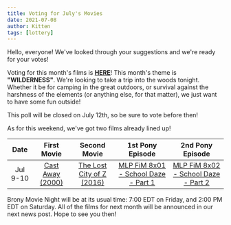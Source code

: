 ```yaml
---
title: Voting for July's Movies
date: 2021-07-08
author: Kitten
tags: [lottery]
---
```


Hello, everyone! We've looked through your suggestions and we're ready for your votes!

Voting for this month's films is **[HERE][lotto]**!  This month's theme is **"WILDERNESS"**.  We're looking to take a trip into the woods tonight. Whether it be for camping in the great outdoors, or survival against the harshness of the elements (or anything else, for that matter), we just want to have some fun outside!

This poll will be closed on July 12th, so be sure to vote before then!

As for this weekend, we've got two films already lined up!

| Date | First Movie | Second Movie | 1st Pony Episode | 2nd Pony Episode |
| :----------: | :---------------: | :---------------: | :---------------: | :---------------: | 
| Jul 9-10 | [Cast Away (2000)][m1] | [The Lost City of Z (2016)][m2] | [MLP FiM 8x01 - School Daze - Part 1][p1] | [MLP FiM 8x02 - School Daze - Part 2][p2] |

Brony Movie Night will be at its usual time: 7:00 EDT on Friday, and 2:00 PM EDT on Saturday.  All of the films for next month will be announced in our next news post.  Hope to see you then!

[lotto]: https://docs.google.com/forms/d/e/1FAIpQLSc2XMgNk9ZZlCu7D6KbuDadSUyehyuT75xzMso-EgmA00VWfw/viewform
[m1]: https://www.imdb.com/title/tt0162222/
[m2]: https://www.imdb.com/title/tt1212428/
[p1]: https://www.imdb.com/title/tt7481908/
[p2]: https://www.imdb.com/title/tt7940188/
